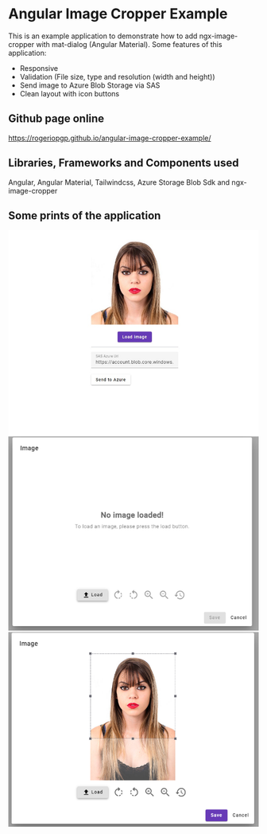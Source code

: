 # Angular Image Cropper Example

This is an example application to demonstrate how to add ngx-image-cropper with mat-dialog (Angular Material). 
Some features of this application:
- Responsive
- Validation (File size, type and resolution (width and height))
- Send image to Azure Blob Storage via SAS
- Clean layout with icon buttons

## Github page online 
https://rogeriopgp.github.io/angular-image-cropper-example/

## Libraries, Frameworks and Components used
Angular, Angular Material, Tailwindcss, Azure Storage Blob Sdk and ngx-image-cropper

## Some prints of the application
![alt text](https://github.com/rogeriopgp/angular-image-cropper-example/blob/master/print5.jpg)
![alt text](https://github.com/rogeriopgp/angular-image-cropper-example/blob/master/print3.png)
![alt text](https://github.com/rogeriopgp/angular-image-cropper-example/blob/master/print4.png)






